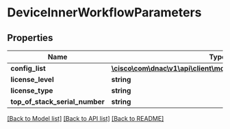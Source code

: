 # DeviceInnerWorkflowParameters

## Properties
Name | Type | Description | Notes
------------ | ------------- | ------------- | -------------
**config_list** | [**\cisco\com\dnac\v1\api\client\model\ResetRequestConfigList[]**](ResetRequestConfigList.md) |  | [optional] 
**license_level** | **string** |  | [optional] 
**license_type** | **string** |  | [optional] 
**top_of_stack_serial_number** | **string** |  | [optional] 

[[Back to Model list]](../README.md#documentation-for-models) [[Back to API list]](../README.md#documentation-for-api-endpoints) [[Back to README]](../README.md)


